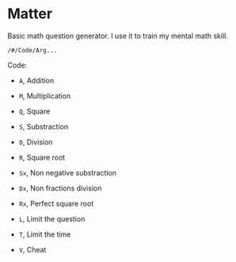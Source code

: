 # Matter
Basic math question generator.
I use it to train my mental math skill.

`/#/Code/Arg...`

Code:
- `A`, Addition
- `M`, Multiplication
- `Q`, Square

- `S`, Substraction
- `D`, Division
- `R`, Square root

- `Sx`, Non negative substraction
- `Dx`, Non fractions division
- `Rx`, Perfect square root

- `L`, Limit the question
- `T`, Limit the time
- `V`, Cheat
